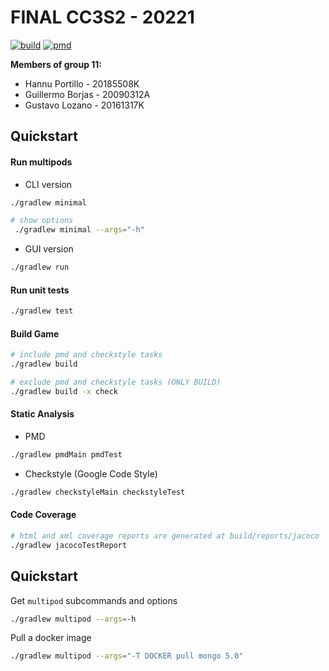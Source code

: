 # FINAL CC3S2 - 20221

[![build](https://github.com/glozanoa/final-CC3S2-20221/actions/workflows/build.yml/badge.svg)](https://github.com/glozanoa/final-CC3S2-20221/actions/workflows/build.yml)
[![pmd](https://github.com/glozanoa/final-CC3S2-20221/actions/workflows/pmd.yml/badge.svg)](https://github.com/glozanoa/final-CC3S2-20221/actions/workflows/pmd.yml)


**Members of group 11:**  
* Hannu Portillo - 20185508K
* Guillermo Borjas - 20090312A
* Gustavo Lozano - 20161317K

## Quickstart

#### Run multipods
* CLI version
```bash
./gradlew minimal 

# show options
 ./gradlew minimal --args="-h"
```

* GUI version

```bash
./gradlew run
```

#### Run unit tests
```bash
./gradlew test
```

#### Build Game

```bash
# include pmd and checkstyle tasks
./gradlew build

# exclude pmd and checkstyle tasks (ONLY BUILD)
./gradlew build -x check
```


#### Static Analysis

* PMD
```bash
./gradlew pmdMain pmdTest
```

* Checkstyle (Google Code Style)
```bash
./gradlew checkstyleMain checkstyleTest
```

#### Code Coverage

```bash
# html and xml coverage reports are generated at build/reports/jacoco
./gradlew jacocoTestReport
```


## Quickstart

Get `multipod` subcommands and options
```bash
./gradlew multipod --args=-h
```


Pull a docker image
```bash
./gradlew multipod --args="-T DOCKER pull mongo 5.0"
```
